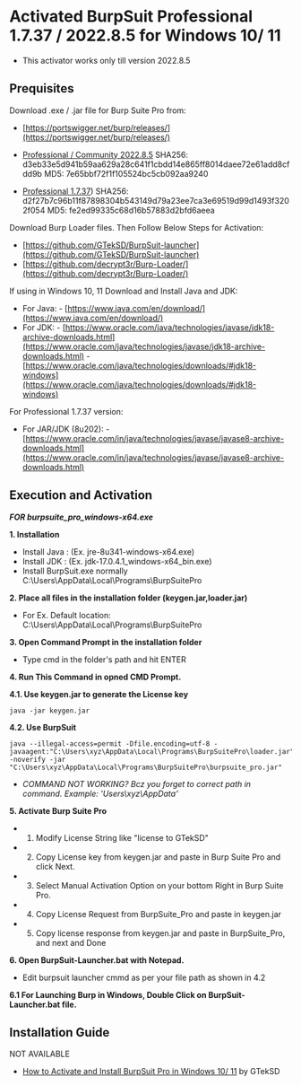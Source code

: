 # Activated BurpSuit Professional 1.7.37 / 2022.8.5 for Windows 10/ 11
- This activator works only till version 2022.8.5


Prequisites
------------

Download .exe / .jar file for Burp Suite Pro from:
- [https://portswigger.net/burp/releases/](https://portswigger.net/burp/releases/)

- [Professional / Community 2022.8.5](https://portswigger.net/burp/releases/professional-community-2022-8-5)
SHA256: d3eb33e5d941b59aa629a28c641f1cbdd14e865ff8014daee72e61add8cfdd9b
MD5: 7e65bbf72f1f105524bc5cb092aa9240

- [Professional 1.7.37](https://portswigger.net/burp/releases/professional-1-7-37))
SHA256: d2f27b7c96b11f87898304b543149d79a23ee7ca3e69519d99d1493f3202f054
MD5: fe2ed99335c68d16b57883d2bfd6aeea
	
Download Burp Loader files. Then Follow Below Steps for Activation:
- [https://github.com/GTekSD/BurpSuit-launcher](https://github.com/GTekSD/BurpSuit-launcher)
- [https://github.com/decrypt3r/Burp-Loader/](https://github.com/decrypt3r/Burp-Loader/)
	
If using in Windows 10, 11 Download and Install Java and JDK:
- For Java: - [https://www.java.com/en/download/](https://www.java.com/en/download/)
- For JDK:  - [https://www.oracle.com/java/technologies/javase/jdk18-archive-downloads.html](https://www.oracle.com/java/technologies/javase/jdk18-archive-downloads.html) 
	    - [https://www.oracle.com/java/technologies/downloads/#jdk18-windows](https://www.oracle.com/java/technologies/downloads/#jdk18-windows)

For Professional 1.7.37 version:
- For JAR/JDK (8u202): -[https://www.oracle.com/in/java/technologies/javase/javase8-archive-downloads.html](https://www.oracle.com/in/java/technologies/javase/javase8-archive-downloads.html)


Execution and Activation
------------
	
***FOR burpsuite_pro_windows-x64.exe***
	
**1. Installation**
- Install Java : (Ex. jre-8u341-windows-x64.exe)
- Install JDK : (Ex. jdk-17.0.4.1_windows-x64_bin.exe)
- Install BurpSuit.exe normally C:\Users\\AppData\Local\Programs\BurpSuitePro
	
**2. Place all files in the installation folder (keygen.jar,loader.jar)**
- For Ex. Default location: C:\Users\\AppData\Local\Programs\BurpSuitePro
	
**3. Open Command Prompt in the installation folder**
- Type cmd in the folder's path and hit ENTER
	
**4. Run This Command in opned CMD Prompt.**
		
**4.1. Use keygen.jar to generate the License key**
```
java -jar keygen.jar
```
	
**4.2. Use BurpSuit**
```
java --illegal-access=permit -Dfile.encoding=utf-8 -javaagent:"C:\Users\xyz\AppData\Local\Programs\BurpSuitePro\loader.jar" -noverify -jar "C:\Users\xyz\AppData\Local\Programs\BurpSuitePro\burpsuite_pro.jar"
```
- *COMMAND NOT WORKING? Bcz you forget to correct path in command. Example: 'Users\xyz\AppData'*

**5. Activate Burp Suite Pro**
- 1. Modify License String like "license to GTekSD"
- 2. Copy License key from keygen.jar and paste in Burp Suite Pro and click Next.
- 3. Select Manual Activation Option on your bottom Right in Burp Suite Pro.
- 4. Copy License Request from BurpSuite_Pro and paste in keygen.jar
- 5. Copy license response from keygen.jar and paste in BurpSuite_Pro, and next and Done
	
**6. Open BurpSuit-Launcher.bat with Notepad.**
- Edit burpsuit launcher cmmd as per your file path as shown in 4.2
	
**6.1 For Launching Burp in Windows, Double Click on BurpSuit-Launcher.bat file.**


Installation Guide
---------------
NOT AVAILABLE
- [How to Activate and Install BurpSuit Pro in Windows 10/ 11](https://www.youtube.com/gteksd) by GTekSD
